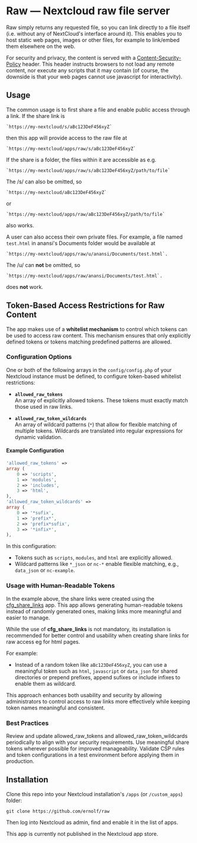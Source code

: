 # Raw — Nextcloud raw file server

Raw simply returns any requested file, so you can link directly to a file itself (i.e. without any of NextCloud's interface around it). This enables you to host static web pages, images or other files, for example to link/embed them elsewhere on the web.

For security and privacy, the content is served with a [Content-Security-Policy][] header. This header instructs browsers to not load any remote content, nor execute any scripts that it may contain (of course, the downside is that your web pages cannot use javascript for interactivity).

## Usage

The common usage is to first share a file and enable public access through a link. If the share link is

    `https://my-nextcloud/s/aBc123DeF456xyZ`

then this app will provide access to the raw file at

    `https://my-nextcloud/apps/raw/s/aBc123DeF456xyZ`

If the share is a folder, the files within it are accessible as e.g.

    `https://my-nextcloud/apps/raw/s/aBc123DeF456xyZ/path/to/file`

The /s/ can also be omitted, so

    `https://my-nextcloud/aBc123DeF456xyZ`

or 

    `https://my-nextcloud/apps/raw/aBc123DeF456xyZ/path/to/file`

also works.


A user can also access their own private files. For example, a file named `test.html` in anansi's Documents folder would be available at

    `https://my-nextcloud/apps/raw/u/anansi/Documents/test.html`.

The /u/ can **not** be omitted, so

    `https://my-nextcloud/apps/raw/anansi/Documents/test.html`.

does **not** work.


## Token-Based Access Restrictions for Raw Content

The app makes use of a **whitelist mechanism** to control which tokens can be used to access raw content. This mechanism ensures that only explicitly defined tokens or tokens matching predefined patterns are allowed.

### Configuration Options

One or both of the following arrays in the `config/config.php` of your Nextcloud instance must be defined, to configure token-based whitelist restrictions:

- **`allowed_raw_tokens`**  
  An array of explicitly allowed tokens. These tokens must exactly match those used in raw links.

- **`allowed_raw_token_wildcards`**  
  An array of wildcard patterns (`*`) that allow for flexible matching of multiple tokens. Wildcards are translated into regular expressions for dynamic validation.

#### Example Configuration

```php
'allowed_raw_tokens' =>
array (
    0 => 'scripts',
    1 => 'modules',
    2 => 'includes',
    3 => 'html',
),
'allowed_raw_token_wildcards' =>
array (
    0 => '*sufix',
    1 => 'prefix*',
    2 => 'prefix*sufix',
    3 => '*infix*',
),
```

In this configuration:
- Tokens such as `scripts`, `modules`, and `html` are explicitly allowed.
- Wildcard patterns like `*_json` or `nc-*` enable flexible matching, e.g., `data_json` or `nc-example`.

### Usage with Human-Readable Tokens

In the example above, the share links were created using the [cfg_share_links][] app. This app allows generating human-readable tokens instead of randomly generated ones, making links more meaningful and easier to manage. 

While the use of **cfg_share_links** is not mandatory, its installation is recommended for better control and usability when creating share links for raw access eg for html pages.

For example:
- Instead of a random token like `aBc123DeF456xyZ`, you can use a meaningful token such as `html`, `javascript` or `data_json` for shared directories or prepend prefixes, append sufixes or include infixes to enable them as wildcard.

This approach enhances both usability and security by allowing administrators to control access to raw links more effectively while keeping token names meaningful and consistent.


### Best Practices

Review and update allowed_raw_tokens and allowed_raw_token_wildcards periodically to align with your security requirements.
Use meaningful share tokens wherever possible for improved manageability.
Validate CSP rules and token configurations in a test environment before applying them in production.

## Installation

Clone this repo into your Nextcloud installation's `/apps` (or `/custom_apps`) folder:

    git clone https://github.com/ernolf/raw

Then log into Nextcloud as admin, find and enable it in the list of apps.

This app is currently not published in the Nextcloud app store.


[Content-Security-Policy]: https://developer.mozilla.org/en-US/docs/Web/HTTP/Headers/Content-Security-Policy
[cfg_share_links]: https://github.com/jimmyl0l3c/cfg_share_links
